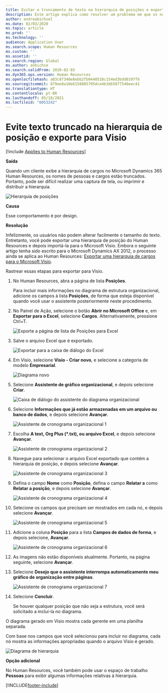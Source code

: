 ```yaml
---
title: Evitar o truncamento de texto na hierarquia de posições e exportar para o Visio
description: Este artigo explica como resolver um problema em que os nomes de pessoas e cargos estão truncados quando os clientes exibem a hierarquia de cargos no Microsoft Dynamics 365 Human Resources. Texto truncado pode tornar difícil realizar um screenshot ou imprimir a hierarquia.
author: andreabichsel
ms.date: 02/03/2020
ms.topic: article
ms.prod: ''
ms.technology: ''
audience: Application User
ms.search.scope: Human Resources
ms.custom: ''
ms.assetid: ''
ms.search.region: Global
ms.author: anbichse
ms.search.validFrom: 2020-02-03
ms.dyn365.ops.version: Human Resources
ms.openlocfilehash: a03c8f340e8ebb2fb0440518c154ed3bdd0197f6
ms.sourcegitcommit: 879ee8a10e6158885795dce4b3db5077540eec41
ms.translationtype: HT
ms.contentlocale: pt-BR
ms.lasthandoff: 05/18/2021
ms.locfileid: "6053242"
---
```

# <a name="avoid-text-truncation-on-the-position-hierarchy-and-export-to-visio"></a>Evite texto truncado na hierarquia de posição e exporte para Visio

[!include [Applies to Human Resources](../includes/applies-to-hr.md)]

**Saída**

Quando um cliente exibe a hierarquia de cargos no Microsoft Dynamics 365 Human Resources, os nomes de pessoas e cargos estão truncados. Portanto, pode ser difícil realizar uma captura de tela, ou imprimir e distribuir a hierarquia.

![Hierarquia de posições](media/position-h.png)

**Causa**

Esse comportamento é por design.

**Resolução**

Infelizmente, os usuários não podem alterar facilmente o tamanho do texto. Entretanto, você pode exportar uma hierarquia de posição do Human Resources e depois importá-la para o Microsoft Visio. Embora o seguinte artigo tenha sido escrito para o Microsoft Dynamics AX 2012, o processo ainda se aplica ao Human Resources: [Exportar uma hierarquia de cargos para o Microsoft Visio](/dynamicsax-2012/appuser-itpro/export-a-position-hierarchy-to-microsoft-visio).

Rastrear essas etapas para exportar para Visio.

1. No Human Resources, abra a página de lista **Posições**.

    Para incluir mais informações no diagrama de estrutura organizacional, adicione os campos à lista **Posições**, de forma que esteja disponível quando você usar o assistente posteriormente neste procedimento.

2. No Painel de Ação, selecione o botão **Abrir no Microsoft Office** e, em **Exportar para o Excel**, selecione **Cargos**. Alternativamente, pressione Ctrl+T.

    ![Exporte a página de lista de Posições para Excel](media/org-admin.png)

3. Salve o arquivo Excel que é exportado.

    ![Exportar para a caixa de diálogo do Excel](media/export-excel.png)

4. Em Visio, selecione **Visio - Criar novo**, e selecione a categoria de modelo **Empresarial**.

    ![Diagrama novo](media/new.png)

5. Selecione **Assistente de gráfico organizacional**, e depois selecione **Criar**.

    ![Caixa de diálogo do assistente do diagrama organizacional](media/orgchart-wizard.png)

6. Selecione **Informações que já estão armazenadas em um arquivo ou banco de dados**, e depois selecione **Avançar**.

    ![Assistente de cronograma organizacional 1](media/orgchart-wizard7.png)

7. Escolha **A text, Org Plus (\*.txt), ou arquivo Excel**, e depois selecione **Avançar**.

    ![Assistente de cronograma organizacional 2](media/orgchart-wizard3.png)

8. Navegue para selecionar o arquivo Excel exportado que contém a hierarquia de posição, e depois selecione **Avançar**.

    ![Assistente de cronograma organizacional 3](media/orgchart-wizard2.png)

9. Defina o campo **Nome** como **Posição**, defina o campo **Relatar a** como **Relatar a posição**, e depois selecione **Avançar**.

    ![Assistente de cronograma organizacional 4](media/orgchart-wizard1.png)

10. Selecione os campos que precisam ser mostrados em cada nó, e depois selecione **Avançar**.

    ![Assistente de cronograma organizacional 5](media/orgchart-wizard5.png)

11. Adicione a coluna **Posição** para a lista **Campos de dados de forma**, e depois selecione, **Avançar**.

    ![Assistente de cronograma organizacional 6](media/orgchart-wizard6.png)

12. As imagens não estão disponíveis atualmente. Portanto, na página seguinte, selecione **Avançar**.
13. Selecione **Desejo que o assistente interrompa automaticamente meu gráfico de organização entre páginas**.

    ![Assistente de cronograma organizacional 7](media/orgchart-wizard4.png)

14. Selecione **Concluir**.

    Se houver qualquer posição que não seja a estrutura, você será solicitado a incluí-la no diagrama.

O diagrama gerado em Visio mostra cada gerente em uma planilha separada.

Com base nos campos que você selecionou para incluir no diagrama, cada nó mostra as informações apropriadas quando o arquivo Visio é gerado.

![Diagrama de hierarquia](media/hierarchy.png)

**Opção adicional**

No Human Resources, você também pode usar o espaço de trabalho **Pessoas** para exibir algumas informações relativas à hierarquia.


[!INCLUDE[footer-include](../includes/footer-banner.md)]